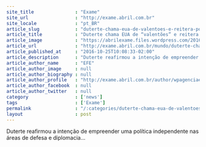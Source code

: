 ```yaml
---
site_title               : "Exame"
site_url                 : "http://exame.abril.com.br"
site_locale              : "pt_BR"
article_slug             : "duterte-chama-eua-de-valentoes-e-reitera-politica-independente"
article_title            : "Duterte chama EUA de “valentões” e reitera política independente"
article_image            : "https://abrilexame.files.wordpress.com/2016/10/2016-10-25t063122z_1610488887_s1aeuiynbmaa_rtrmadp_3_philippines-duterte-e1477397131919.jpg?quality=70&strip=all&w=1024"
article_url              : "http://exame.abril.com.br/mundo/duterte-chama-eua-de-valentoes-e-reitera-politica-independente/"
article_published_at     : "2016-10-25T10:08:33-02:00"
article_description      : "Duterte reafirmou a intenção de empreender uma política independente nas áreas de defesa e diplomacia..."
article_author_name      : "EFE"
article_author_image     : null
article_author_biography : null
article_author_profile   : "http://exame.abril.com.br/author/wpagenciaefe/"
article_author_facebook  : null
article_author_twitter   : null
category                 : ['news']
tags                     : ['Exame']
permalink                : "/:categories/duterte-chama-eua-de-valentoes-e-reitera-politica-independente/"
layout                   : post
---
```


Duterte reafirmou a intenção de empreender uma política independente nas áreas de defesa e diplomacia...
